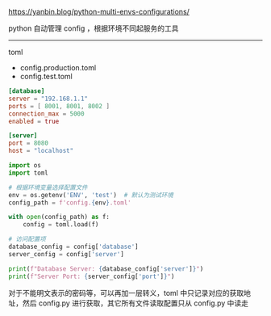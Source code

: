 

https://yanbin.blog/python-multi-envs-configurations/

python 自动管理 config ，根据环境不同起服务的工具


-------------

toml

- config.production.toml
- config.test.toml


```toml
[database]
server = "192.168.1.1"
ports = [ 8001, 8001, 8002 ]
connection_max = 5000
enabled = true

[server]
port = 8080
host = "localhost"
```



```python
import os
import toml

# 根据环境变量选择配置文件
env = os.getenv('ENV', 'test')  # 默认为测试环境
config_path = f'config.{env}.toml'

with open(config_path) as f:
    config = toml.load(f)

# 访问配置项
database_config = config['database']
server_config = config['server']

print(f"Database Server: {database_config['server']}")
print(f"Server Port: {server_config['port']}")
```

对于不能明文表示的密码等，可以再加一层转义，toml 中只记录对应的获取地址，然后 config.py 进行获取，其它所有文件读取配置只从 config.py 中读走